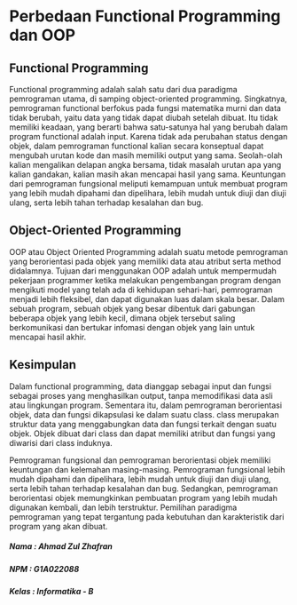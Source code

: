 # Perbedaan Functional Programming dan OOP

## Functional Programming
Functional programming adalah salah satu dari dua paradigma pemrograman utama, di samping object-oriented programming. Singkatnya, pemrograman functional berfokus pada fungsi matematika murni dan data tidak berubah, yaitu data yang tidak dapat diubah setelah dibuat. Itu tidak memiliki keadaan, yang berarti bahwa satu-satunya hal yang berubah dalam program functional adalah input. Karena tidak ada perubahan status dengan objek, dalam pemrograman functional kalian secara konseptual dapat mengubah urutan kode dan masih memiliki output yang sama. Seolah-olah kalian mengalikan delapan angka bersama, tidak masalah urutan apa yang kalian gandakan, kalian masih akan mencapai hasil yang sama. Keuntungan dari pemrograman fungsional meliputi kemampuan untuk membuat program yang lebih mudah dipahami dan dipelihara, lebih mudah untuk diuji dan diuji ulang, serta lebih tahan terhadap kesalahan dan bug.

## Object-Oriented Programming
OOP atau Object Oriented Programming adalah suatu metode pemrograman yang berorientasi pada objek yang memiliki data atau atribut serta method didalamnya. Tujuan dari menggunakan OOP adalah untuk mempermudah pekerjaan programmer ketika melakukan pengembangan program dengan mengikuti model yang telah ada di kehidupan sehari-hari, pemrograman menjadi lebih fleksibel, dan dapat digunakan luas dalam skala besar. Dalam sebuah program, sebuah objek yang besar dibentuk dari gabungan beberapa objek yang lebih kecil, dimana objek tersebut saling berkomunikasi dan bertukar infomasi dengan objek yang lain untuk mencapai hasil akhir.

## Kesimpulan
Dalam functional programming, data dianggap sebagai input dan fungsi sebagai proses yang menghasilkan output, tanpa memodifikasi data asli atau lingkungan program. Sementara itu, dalam pemrograman berorientasi objek, data dan fungsi dikapsulasi ke dalam suatu class. class merupakan struktur data yang menggabungkan data dan fungsi terkait dengan suatu objek. Objek dibuat dari class dan dapat memiliki atribut dan fungsi yang diwarisi dari class induknya.

Pemrograman fungsional dan pemrograman berorientasi objek memiliki keuntungan dan kelemahan masing-masing. Pemrograman fungsional lebih mudah dipahami dan dipelihara, lebih mudah untuk diuji dan diuji ulang, serta lebih tahan terhadap kesalahan dan bug. Sedangkan, pemrograman berorientasi objek memungkinkan pembuatan program yang lebih mudah digunakan kembali, dan lebih terstruktur. Pemilihan paradigma pemrograman yang tepat tergantung pada kebutuhan dan karakteristik dari program yang akan dibuat.

##### Nama  : Ahmad Zul Zhafran
##### NPM   : G1A022088
##### Kelas : Informatika - B  
